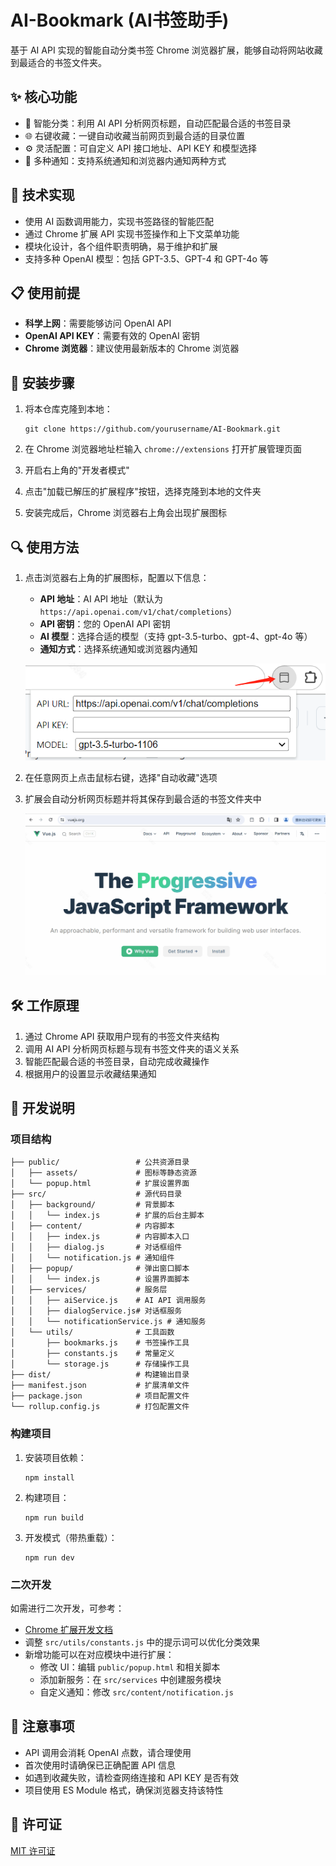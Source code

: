 # AI-Bookmark (AI书签助手)

基于 AI API 实现的智能自动分类书签 Chrome 浏览器扩展，能够自动将网站收藏到最适合的书签文件夹。

## ✨ 核心功能

- 🤖 智能分类：利用 AI API 分析网页标题，自动匹配最合适的书签目录
- 🌐 右键收藏：一键自动收藏当前网页到最合适的目录位置
- ⚙️ 灵活配置：可自定义 API 接口地址、API KEY 和模型选择
- 📢 多种通知：支持系统通知和浏览器内通知两种方式

## 🔧 技术实现

- 使用 AI 函数调用能力，实现书签路径的智能匹配
- 通过 Chrome 扩展 API 实现书签操作和上下文菜单功能
- 模块化设计，各个组件职责明确，易于维护和扩展
- 支持多种 OpenAI 模型：包括 GPT-3.5、GPT-4 和 GPT-4o 等

## 📋 使用前提

- **科学上网**：需要能够访问 OpenAI API
- **OpenAI API KEY**：需要有效的 OpenAI 密钥
- **Chrome 浏览器**：建议使用最新版本的 Chrome 浏览器

## 🚀 安装步骤

1. 将本仓库克隆到本地：
   ```
   git clone https://github.com/yourusername/AI-Bookmark.git
   ```

2. 在 Chrome 浏览器地址栏输入 `chrome://extensions` 打开扩展管理页面

3. 开启右上角的"开发者模式"

4. 点击"加载已解压的扩展程序"按钮，选择克隆到本地的文件夹

5. 安装完成后，Chrome 浏览器右上角会出现扩展图标

## 🔍 使用方法

1. 点击浏览器右上角的扩展图标，配置以下信息：
   - **API 地址**：AI API 地址（默认为 `https://api.openai.com/v1/chat/completions`）
   - **API 密钥**：您的 OpenAI API 密钥
   - **AI 模型**：选择合适的模型（支持 gpt-3.5-turbo、gpt-4、gpt-4o 等）
   - **通知方式**：选择系统通知或浏览器内通知

   ![配置界面](/img/config.png)

2. 在任意网页上点击鼠标右键，选择"自动收藏"选项

3. 扩展会自动分析网页标题并将其保存到最合适的书签文件夹中

   ![使用演示](/img/use.gif)

## 🛠️ 工作原理

1. 通过 Chrome API 获取用户现有的书签文件夹结构
2. 调用 AI API 分析网页标题与现有书签文件夹的语义关系
3. 智能匹配最合适的书签目录，自动完成收藏操作
4. 根据用户的设置显示收藏结果通知

## 🔄 开发说明

### 项目结构
```
├── public/                 # 公共资源目录
│   ├── assets/             # 图标等静态资源
│   └── popup.html          # 扩展设置界面
├── src/                    # 源代码目录
│   ├── background/         # 背景脚本
│   │   └── index.js        # 扩展的后台主脚本
│   ├── content/            # 内容脚本
│   │   ├── index.js        # 内容脚本入口
│   │   ├── dialog.js       # 对话框组件
│   │   └── notification.js # 通知组件
│   ├── popup/              # 弹出窗口脚本
│   │   └── index.js        # 设置界面脚本
│   ├── services/           # 服务层
│   │   ├── aiService.js    # AI API 调用服务
│   │   ├── dialogService.js# 对话框服务
│   │   └── notificationService.js # 通知服务
│   └── utils/              # 工具函数
│       ├── bookmarks.js    # 书签操作工具
│       ├── constants.js    # 常量定义
│       └── storage.js      # 存储操作工具
├── dist/                   # 构建输出目录
├── manifest.json           # 扩展清单文件
├── package.json            # 项目配置文件
└── rollup.config.js        # 打包配置文件
```

### 构建项目
1. 安装项目依赖：
   ```
   npm install
   ```

2. 构建项目：
   ```
   npm run build
   ```

3. 开发模式（带热重载）：
   ```
   npm run dev
   ```

### 二次开发
如需进行二次开发，可参考：
- [Chrome 扩展开发文档](https://developer.chrome.com/docs/extensions/get-started/tutorial/hello-world?hl=zh-cn)
- 调整 `src/utils/constants.js` 中的提示词可以优化分类效果
- 新增功能可以在对应模块中进行扩展：
  - 修改 UI：编辑 `public/popup.html` 和相关脚本
  - 添加新服务：在 `src/services` 中创建服务模块
  - 自定义通知：修改 `src/content/notification.js`

## 📝 注意事项

- API 调用会消耗 OpenAI 点数，请合理使用
- 首次使用时请确保已正确配置 API 信息
- 如遇到收藏失败，请检查网络连接和 API KEY 是否有效
- 项目使用 ES Module 格式，确保浏览器支持该特性

## 📜 许可证

[MIT 许可证](LICENSE)
